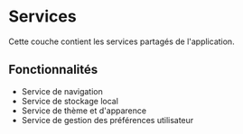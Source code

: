 # Services

Cette couche contient les services partagés de l'application.

## Fonctionnalités
- Service de navigation
- Service de stockage local
- Service de thème et d'apparence
- Service de gestion des préférences utilisateur